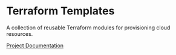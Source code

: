 # Terraform Templates 

A collection of reusable Terraform modules for provisioning cloud resources.

[Project Documentation](https://yangwu1227.github.io/terraform-templates/)
